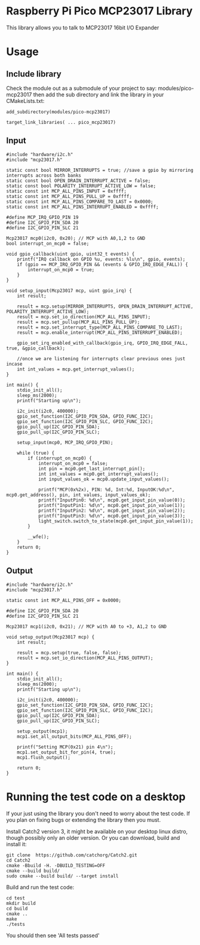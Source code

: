 # Raspberry Pi Pico MCP23017 Library

This library allows you to talk to MCP23017 16bit I/O Expander

# Usage

## Include library

Check the module out as a submodule of your project to say: modules/pico-mcp23017 then
add the sub directory and link the library in your CMakeLists.txt:
```
add_subdirectory(modules/pico-mcp23017)

target_link_libraries( ... pico_mcp23017)
```

## Input

```
#include "hardware/i2c.h"
#include "mcp23017.h"

static const bool MIRROR_INTERRUPTS = true; //save a gpio by mirroring interrupts across both banks
static const bool OPEN_DRAIN_INTERRUPT_ACTIVE = false;
static const bool POLARITY_INTERRUPT_ACTIVE_LOW = false;
static const int MCP_ALL_PINS_INPUT = 0xffff;
static const int MCP_ALL_PINS_PULL_UP = 0xffff;
static const int MCP_ALL_PINS_COMPARE_TO_LAST = 0x0000;
static const int MCP_ALL_PINS_INTERRUPT_ENABLED = 0xffff;

#define MCP_IRQ_GPIO_PIN 19
#define I2C_GPIO_PIN_SDA 20
#define I2C_GPIO_PIN_SLC 21

Mcp23017 mcp0(i2c0, 0x20); // MCP with A0,1,2 to GND
bool interrupt_on_mcp0 = false;

void gpio_callback(uint gpio, uint32_t events) {
	printf("IRQ callback on GPIO %u, events: %lu\n", gpio, events);
	if (gpio == MCP_IRQ_GPIO_PIN && (events & GPIO_IRQ_EDGE_FALL)) {
		interrupt_on_mcp0 = true;
	}
}

void setup_input(Mcp23017 mcp, uint gpio_irq) {
	int result;

	result = mcp.setup(MIRROR_INTERRUPTS, OPEN_DRAIN_INTERRUPT_ACTIVE, POLARITY_INTERRUPT_ACTIVE_LOW);
	result = mcp.set_io_direction(MCP_ALL_PINS_INPUT);
	result = mcp.set_pullup(MCP_ALL_PINS_PULL_UP);
	result = mcp.set_interrupt_type(MCP_ALL_PINS_COMPARE_TO_LAST);
	result = mcp.enable_interrupt(MCP_ALL_PINS_INTERRUPT_ENABLED);

	gpio_set_irq_enabled_with_callback(gpio_irq, GPIO_IRQ_EDGE_FALL, true, &gpio_callback);

	//once we are listening for interrupts clear previous ones just incase
	int int_values = mcp.get_interrupt_values();
}

int main() {
	stdio_init_all();
	sleep_ms(2000);
	printf("Starting up\n");

	i2c_init(i2c0, 400000);
	gpio_set_function(I2C_GPIO_PIN_SDA, GPIO_FUNC_I2C);
	gpio_set_function(I2C_GPIO_PIN_SLC, GPIO_FUNC_I2C);
	gpio_pull_up(I2C_GPIO_PIN_SDA);
	gpio_pull_up(I2C_GPIO_PIN_SLC);

	setup_input(mcp0, MCP_IRQ_GPIO_PIN);

	while (true) {
		if (interrupt_on_mcp0) {
			interrupt_on_mcp0 = false;
			int pin = mcp0.get_last_interrupt_pin();
			int int_values = mcp0.get_interrupt_values();
			int input_values_ok = mcp0.update_input_values();

			printf("MCP(0x%2x), PIN: %d, Int:%d, InputOK:%d\n", mcp0.get_address(), pin, int_values, input_values_ok);
			printf("InputPin0: %d\n", mcp0.get_input_pin_value(0));
			printf("InputPin1: %d\n", mcp0.get_input_pin_value(1));
			printf("InputPin2: %d\n", mcp0.get_input_pin_value(2));
			printf("InputPin3: %d\n", mcp0.get_input_pin_value(3));
			light_switch.switch_to_state(mcp0.get_input_pin_value(1));
		}

		__wfe();
    }
    return 0;
}
```

## Output


```
#include "hardware/i2c.h"
#include "mcp23017.h"

static const int MCP_ALL_PINS_OFF = 0x0000;

#define I2C_GPIO_PIN_SDA 20
#define I2C_GPIO_PIN_SLC 21

Mcp23017 mcp1(i2c0, 0x21); // MCP with A0 to +3, A1,2 to GND

void setup_output(Mcp23017 mcp) {
	int result;

	result = mcp.setup(true, false, false);
	result = mcp.set_io_direction(MCP_ALL_PINS_OUTPUT);
}

int main() {
	stdio_init_all();
	sleep_ms(2000);
	printf("Starting up\n");

	i2c_init(i2c0, 400000);
	gpio_set_function(I2C_GPIO_PIN_SDA, GPIO_FUNC_I2C);
	gpio_set_function(I2C_GPIO_PIN_SLC, GPIO_FUNC_I2C);
	gpio_pull_up(I2C_GPIO_PIN_SDA);
	gpio_pull_up(I2C_GPIO_PIN_SLC);

    setup_output(mcp1);
	mcp1.set_all_output_bits(MCP_ALL_PINS_OFF);

	printf("Setting MCP(0x21) pin 4\n");
	mcp1.set_output_bit_for_pin(4, true);
	mcp1.flush_output();

    return 0;
}
```

# Running the test code on a desktop

If your just using the library you don't need to worry about the test code.
If you plan on fixing bugs or extending the library then you must.

Install Catch2 version 3, it might be available on your desktop linux distro,
though possibly only an older version. Or you can download, build and install it:
```
git clone  https://github.com/catchorg/Catch2.git
cd Catch2
cmake -Bbuild -H. -DBUILD_TESTING=OFF
cmake --build build/
sudo cmake --build build/ --target install
```

Build and run the test code:
```
cd test
mkdir build
cd build
cmake ..
make
./tests
```

You should then see 'All tests passed'
